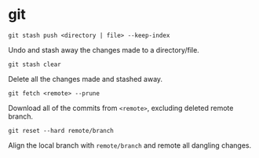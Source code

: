 # git

```
git stash push <directory | file> --keep-index
```
Undo and stash away the changes made to a directory/file.

```
git stash clear
```
Delete all the changes made and stashed away.

```
git fetch <remote> --prune
```
Download all of the commits from `<remote>`, excluding deleted remote branch.

```
git reset --hard remote/branch
```
Align the local branch with `remote/branch` and remote all dangling changes.
